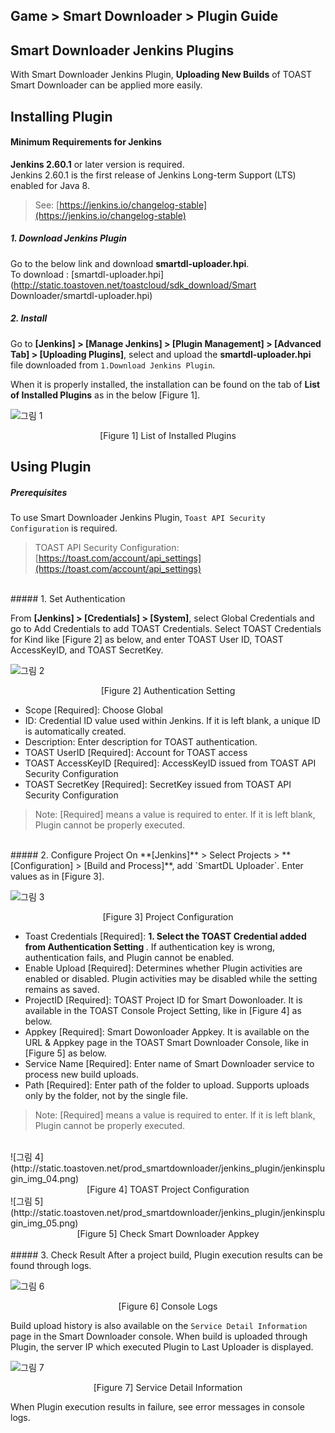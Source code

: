 ## Game > Smart Downloader > Plugin Guide 

## Smart Downloader Jenkins Plugins
With Smart Downloader Jenkins Plugin, **Uploading New Builds** of TOAST Smart Downloader can be applied more easily.    

## Installing Plugin 

#### Minimum Requirements for Jenkins 

**Jenkins 2.60.1** or later version is required.  
Jenkins 2.60.1 is the first release of Jenkins Long-term Support (LTS) enabled for Java 8. 

> See: [https://jenkins.io/changelog-stable](https://jenkins.io/changelog-stable)

##### 1. Download Jenkins Plugin
Go to the below link and download **smartdl-uploader.hpi**.  
To download : [smartdl-uploader.hpi](http://static.toastoven.net/toastcloud/sdk_download/Smart Downloader/smartdl-uploader.hpi)

##### 2. Install 
Go to **[Jenkins] > [Manage Jenkins] > [Plugin Management] > [Advanced Tab] > [Uploading Plugins]**, select and upload the **smartdl-uploader.hpi** file downloaded from  `1.Download Jenkins Plugin`.

When it is properly installed, the installation can be found on the tab of **List of Installed Plugins** as in the below [Figure 1]. 

![그림 1](http://static.toastoven.net/prod_smartdownloader/jenkins_plugin/jenkinsplugin_img_01.png)
<center> [Figure 1] List of Installed Plugins </center>

## Using Plugin 

##### Prerequisites 
To use Smart Downloader Jenkins Plugin,  `Toast API Security Configuration` is required.
> TOAST API Security Configuration: [https://toast.com/account/api_settings](https://toast.com/account/api_settings)

<br>
##### 1. Set Authentication 

From **[Jenkins] > [Credentials] > [System]**, select  Global Credentials and go to Add Credentials to add TOAST Credentials. 
Select TOAST Credentials for Kind like [Figure 2] as below, and enter TOAST User ID, TOAST AccessKeyID, and TOAST SecretKey.  

![그림 2](http://static.toastoven.net/prod_smartdownloader/jenkins_plugin/jenkinsplugin_img_02.png)
<center>[Figure 2] Authentication Setting </center>

* Scope [Required]: Choose Global 
* ID: Credential ID value used within Jenkins. If it is left blank, a unique ID is automatically created. 
* Description: Enter description for TOAST authentication. 
* TOAST UserID [Required]: Account for TOAST access 
* TOAST AccessKeyID [Required]: AccessKeyID issued from TOAST API Security Configuration
* TOAST SecretKey [Required]: SecretKey issued from TOAST API Security Configuration

> Note: [Required] means a value is required to enter. If it is left blank, Plugin cannot be properly executed. 

<br>
##### 2. Configure Project  
On **[Jenkins]** > Select Projects > **[Configuration] > [Build and Process]**, add `SmartDL Uploader`.
Enter values as in [Figure 3]. 

![그림 3](http://static.toastoven.net/prod_smartdownloader/jenkins_plugin/jenkinsplugin_img_03.png)
<center> [Figure 3] Project Configuration </center>

* Toast Credentials [Required]: <b> 1. Select the TOAST Credential added from Authentication Setting </b>. If authentication key is wrong, authentication fails, and Plugin cannot be enabled. 
* Enable Upload [Required]: Determines whether Plugin activities are enabled or disabled. Plugin activities may be disabled while the setting remains as saved. 
* ProjectID [Required]: TOAST Project ID for Smart Dowonloader. It is available in the TOAST Console Project Setting, like in [Figure 4] as below.   
* Appkey [Required]: Smart Dowonloader Appkey. It is available on the URL & Appkey page in the TOAST Smart Downloader Console, like in [Figure 5] as below. 
* Service Name [Required]: Enter name of Smart Downloader service to process new build uploads. 
* Path [Required]: Enter path of the folder to upload. Supports uploads only by the folder, not by the single file.

> Note: [Required] means a value is required to enter. If it is left blank, Plugin cannot be properly executed.

<br>
![그림 4](http://static.toastoven.net/prod_smartdownloader/jenkins_plugin/jenkinsplugin_img_04.png)
<center> [Figure 4] TOAST Project Configuration </center>
![그림 5](http://static.toastoven.net/prod_smartdownloader/jenkins_plugin/jenkinsplugin_img_05.png)
<center> [Figure 5] Check Smart Downloader Appkey </center>

<br>
##### 3. Check Result 
After a project build, Plugin execution results can be found through logs.  

![그림 6](http://static.toastoven.net/prod_smartdownloader/jenkins_plugin/jenkinsplugin_img_06.png)
<center> [Figure 6] Console Logs </center>

Build upload history is also available on the `Service Detail Information` page in the Smart Downloader console. 
When build is uploaded through Plugin, the server IP which executed Plugin to Last Uploader is displayed. 

![그림 7](http://static.toastoven.net/prod_smartdownloader/jenkins_plugin/jenkinsplugin_img_07.png)
<center> [Figure 7] Service Detail Information </center>

When Plugin execution results in failure, see error messages in console logs.  

